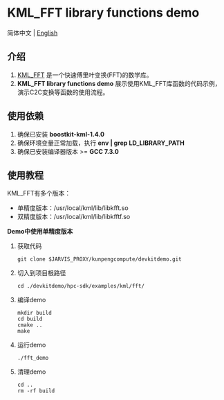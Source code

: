 # **KML_FFT library functions demo**

简体中文 | [English](README_en.md)

## 介绍

1. [KML_FFT](https://www.hikunpeng.com/document/detail/zh/kunpengaccel/math-lib/devg-kml/kunpengaccel_kml_16_0122.html)
   是一个快速傅里叶变换(FFT)的数学库。
2. **KML_FFT library functions demo** 展示使用KML_FFT库函数的代码示例，演示C2C变换等函数的使用流程。

## 使用依赖

1. 确保已安装 **boostkit-kml-1.4.0**
2. 确保环境变量正常加载，执行 **env | grep LD_LIBRARY_PATH**
3. 确保已安装编译器版本 >= **GCC 7.3.0**

## 使用教程

KML_FFT有多个版本：
- 单精度版本：/usr/local/kml/lib/libkfft.so
- 双精度版本：/usr/local/kml/lib/libkfftf.so

**Demo中使用单精度版本**
1. 获取代码

   ```shell
   git clone $JARVIS_PROXY/kunpengcompute/devkitdemo.git
   ```

2. 切入到项目根路径

   ```shell
   cd ./devkitdemo/hpc-sdk/examples/kml/fft/
   ```

3. 编译demo

   ```shell
   mkdir build
   cd build
   cmake ..
   make
   ```

4. 运行demo

   ```shell
   ./fft_demo
   ```

5. 清理demo

   ```shell
   cd ..
   rm -rf build
   ```